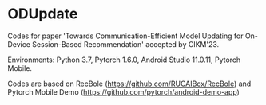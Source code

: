 # ODUpdate
Codes for paper 'Towards Communication-Efficient Model Updating for On-Device Session-Based Recommendation' accepted by CIKM'23.

Environments: Python 3.7, Pytorch 1.6.0, Android Studio 11.0.11, Pytorch Mobile.

Codes are based on RecBole (https://github.com/RUCAIBox/RecBole) and Pytorch Mobile Demo (https://github.com/pytorch/android-demo-app)

